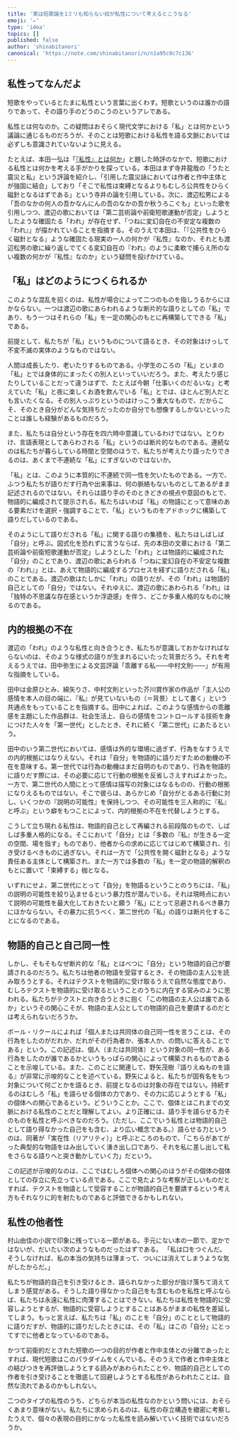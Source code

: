 ```yaml
---
title: '実は短歌論を1ミリも知らない奴が私性について考えるとこうなる'
emoji: '✏️'
type: 'idea'
topics: []
published: false
author: 'shinabitanori'
canonical: 'https://note.com/shinabitanori/n/n1a95c0c7c136'
---
```


## 私性ってなんだよ

短歌をやっているとたまに私性という言葉に出くわす。短歌というのは誰かの語りであって、その語り手のどうのこうのというアレである。

私性とは何なのか。この疑問はおそらく現代文学における「私」とは何かという議論に通じるものだろうが、そのことは短歌における私性を語る文脈においては必ずしも意識されていないように見える。

たとえば、本田一弘は「[『私性』とは何か](http://kokoronohana.sakura.ne.jp/kokoronohanashi/2015_01jihyo2.pdf)」と題した時評のなかで、短歌における私性とは何かを考える手がかりを探っている。本田はまず寺井龍哉の「うたと震災と私」という評論を紹介し、「引用した震災詠においては作者と作中主体とが強固に結合」しており「そこで私性は束縛となるよりもむしろ公共性をひらく磁針となるはずである」という寺井の論を引用している。次に、渡辺松男による「吾のなかの何人の吾かなんにんの吾のなかの吾か秋うろこぐも」といった歌を引用しつつ、渡辺の歌においては「第二芸術論や前衛短歌運動が否定」しようとしたような確固たる「われ」が存在せず、「つねに変幻自在の不安定な複数の『われ』」が描かれていることを指摘する。そのうえで本田は、「『公共性をひらく磁針となる』ような確固たる現実の一人の何かが『私性』なのか、それとも渡辺松男の歌に繰り返しでてくる変幻自在の『われ』のように柔軟で捕らえ所のない複数の何かが『私性』なのか」という疑問を投げかけている。

## 「私」はどのようにつくられるか

このような混乱を招くのは、私性が場合によって二つのものを指しうるからにほかならない。一つは渡辺の歌にあらわれるような断片的な語りとしての「私」であり、もう一つはそれらの「私」を一定の関心のもとに再構築してできる「私」である。

前提として、私たちが「私」というものについて語るとき、その対象はけっして不変不滅の実体のようなものではない。

人間は成長したり、老いたりするものである。小学生のころの「私」といまの「私」とでは身体的にまったくの別人といっていいだろう。また、考えたり感じたりしていることだって違うはずで、たとえば今朝「仕事いくのだるいな」と考えていた「私」と夜に楽しくお酒を飲んでいる「私」とでは、ほとんど別人だとも言いたくなる。その別人っぷりというのはけっこう重大なもので、だからこそ、そのとき自分がどんな気持ちだったのか自分でも想像するしかないといったことは誰しも経験があるものだろう。

また、私たちは自分という存在を四六時中意識しているわけではない。とりわけ、言語表現としてあらわされる「私」というのは断片的なものである。連続なのは私たちが暮らしている時間と空間のほうで、私たちが考えたり語ったりできるのは、あくまで不連続な「私」にすぎないのではないか。

「私」とは、このように本質的に不連続で同一性を欠いたものである。一方で、ふつう私たちが語りだす行為や出来事は、何の脈絡もないものとしてあるがまま記述されるのではない。それらは語り手のそのときどきの視点や意図のもとで、物語的に編成されて提示される。私たちはいわば「私」の物語にとって意味のある要素だけを選択・強調することで、「私」というものをアドホックに構築して語りだしているのである。

そのようにして語りだされる「私」に関する語りの集積を、私たちはしばしば「自分」と呼ぶ。図式化を恐れずに言うならば、先の本田の文章における「第二芸術論や前衛短歌運動が否定」しようとした「われ」とは物語的に編成された「自分」のことであり、渡辺の歌にあらわれる「つねに変幻自在の不安定な複数の『われ』」とは、あえて物語的に編成するプロセスを経ずに語りだされる「私」のことである。渡辺の歌はたしかに「われ」の語りだが、その「われ」は物語的自己としての「自分」ではない。それゆえに、渡辺の歌にあわられる「われ」は「独特の不思議な存在感というか浮遊感」を伴う、どこか多重人格的なものに映るのである。

## 内的根拠の不在

渡辺の「われ」のような私性と向き合うとき、私たちが意識しておかなければならないのは、そのような様式の語りが生まれるにいたった背景だろう。それを考えるうえでは、田中弥生による文芸評論「乖離する私――中村文則――」が有用な指摘をしている。

田中は金原ひとみ、綿矢りさ、中村文則といった芥川賞作家の作品が「主人公の感情を本人の目の端に、『私』が見ていないもの（＝背景）として書く」という共通点をもっていることを指摘する。田中によれば、このような感情からの乖離感を主題にした作品群は、社会生活上、自らの感情をコントロールする技術を身につけた人々を「第一世代」としたとき、それに続く「第二世代」にあたるという。

田中のいう第二世代においては、感情は外的な環境に過ぎず、行為をなすうえでの内的根拠にはなりえない。それは「自分」を物語的に語りだすための動機の不在を意味する。第一世代では行為の動機はまだ自明のものであり、行為を物語的に語りだす際には、その必要に応じて行動の根拠を反省しさえすればよかった。一方で、第二世代の人間にとって感情は描写の対象にはなるものの、行動の根拠になりえるものではない。そこで彼らは、あらかじめ「自分がとるある行動に対し、いくつかの『説明の可能性』を保持しつつ、その可能性を三人称的に『私』と呼ぶ」という癖をもつことによって、内的根拠の不在を代替しようとする。

こうして立ち現れる私性は、物語的自己として再編される前段階のもので、しばしば多重人格的になる。そこにおいて「自分」とは「多数の『私』が生きる一定の空間、場を指す」ものであり、他者からの求めに応じてはじめて構築され、引き受けるべきものに過ぎない。それは一方で「公共性を開く磁針となる」ような責任ある主体として構築され、また一方では多数の「私」を一定の物語的解釈のもとに置いて「束縛する」枷となる。

いずれにせよ、第二世代にとって「自分」を物語るということのうちには、「私」の説明の可能性を絞り込ませるという暴力性が潜んでいる。それは現時点において説明の可能性を最大化しておきたいと願う「私」にとって忌避されるべき暴力にほかならない。その暴力に抗うべく、第二世代の「私」の語りは断片化することになるのである。

## 物語的自己と自己同一性

しかし、そもそもなぜ断片的な「私」とはべつに「自分」という物語的自己が要請されるのだろう。私たちは他者の物語を受容するとき、その物語の主人公を読み取ろうとする。それはテクストを物語的に受け取るうえで自然な態度であり、むしろテクストを物語的に受け取るということのうちに内在する営みのように思われる。私たちがテクストと向き合うときに抱く「この物語の主人公は誰であるか」というその関心こそが、物語の主人公としての物語的自己を要請するのだとは考えられないだろうか。

ポール・リクールによれば「個人または共同体の自己同一性を言うことは、その行為をしたのがだれか、だれがその行為者か、張本人か、の問いに答えることである」という。この記述は、個人（または共同体）という対象の同一性が、ある行為をしたのが誰であるかというもっぱらの関心によって構築されるものであることを示唆している。また、このことに関連して、野矢茂樹『語りえぬものを語る』が非常に示唆的なことを述べている。野矢によると、私たちが固有名をもつ対象について何ごとかを語るとき、前提となるのは対象の存在ではない。持続するのはむしろ「私」を語らせる個体の力であり、その力に応じようとする「私」の個体への関心であるという。どういうことか。ここで、個体とはこれまでの文脈における私性のことだと理解してよい。より正確には、語り手を語らせる力そのものを私性と呼ぶべきなのだろう。（ただし、ここでいう私性とは物語的自己として語り得なかった自己をも含む、より広い概念である。）語らせる力というのは、同著が「実在性（リアリティ）」と呼ぶところのもので、「こちらがあてがった典型的な物語をはみ出していく湧き出し口であり、それを私に差し出して私をさらなる語りへと突き動かしていく力」だという。

この記述が示唆的なのは、ここではむしろ個体への関心のほうがその個体の個体としての存立に先立っている点である。ここで見たような考察が正しいものだとすれば、テクストを物語として受容することが物語的自己を要請するという考え方もそれなりに的を射たものであると評価できるかもしれない。

## 私性の他者性

村山由佳の小説で印象に残っている一節がある。手元にない本の一節で、定かではないが、だいたい次のようなものだったはずである。 「私は口をつぐんだ。そうしなければ、私の本当の気持ちは薄まって、ついには消えてしまうような気がしたからだ。」

私たちが物語的自己を引き受けるとき、語られなかった部分が抜け落ちて消えてしまう感覚がある。そうした語り得なかった自己をも含むものを私性と呼ぶならば、私たちは永遠に私性に肉薄することはできない。私たちは私性を物語的に受容しようとするが、物語的に受容しようとすることはあるがままの私性を差延してしまう。もっと言えば、私たちは「私」のことを「自分」のこととして物語的に語りだすが、物語的に語りだしたときには、その「私」はこの「自分」にとってすでに他者となっているのである。

かつて前衛的だとされた短歌の一つの目的が作者と作中主体との分離であったとすれば、現代短歌はこのパラダイムをくんでいる。そのうえで作者と作中主体との結びつきを再評価しようとする読みがあわられたことや、物語的自己としての作者を引き受けることを徹底して回避しようとする私性があらわれたことは、自然な流れであるのかもしれない。

二つのタイプの私性のうち、どちらが本当の私性なのかという問いには、おそらくあまり意味がない。私たちに求められるのは、私性の存立構造を緻密に考察したうえで、個々の表現の目的にかなった私性を読み解いていく技術ではないだろうか。

